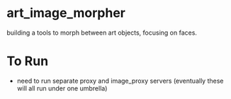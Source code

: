 # art_image_morpher
building a tools to morph between art objects, focusing on faces.

# To Run
- need to run separate proxy and image_proxy servers (eventually these will all run under one umbrella)
